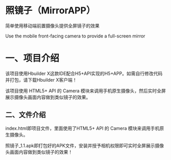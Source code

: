 # 照镜子（MirrorAPP）

简单使用移动端前置摄像头提供全屏镜子的效果

Use the mobile front-facing camera to provide a full-screen mirror

# 一、项目介绍

该项目使用Hbuilder X这款IDE配合H5+API实现的H5+APP。如需自行修改代码并打包，请下载Hbuilder X客户端！

该项目使用 HTML5+ API 的 Camera 模块来调用手机原生摄像头，然后实时全屏展示摄像头画面内容做到类似镜子的效果。

## 二、文件介绍

index.html即项目文件，里面使用了HTML5+ API 的 Camera 模块来调用手机原生摄像头。

照镜子_1.1.apk即打包好的APK文件，安装并授予相机权限即可实时全屏展示摄像头画面内容做到类似镜子的效果！
